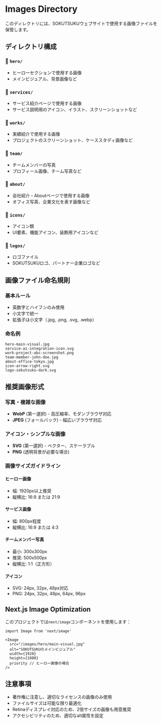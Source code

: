 # Images Directory

このディレクトリには、SOKUTSUKUウェブサイトで使用する画像ファイルを保管します。

## ディレクトリ構成

### 📁 `hero/`
- ヒーローセクションで使用する画像
- メインビジュアル、背景画像など

### 📁 `services/`
- サービス紹介ページで使用する画像
- サービス説明用のアイコン、イラスト、スクリーンショットなど

### 📁 `works/`
- 実績紹介で使用する画像
- プロジェクトのスクリーンショット、ケーススタディ画像など

### 📁 `team/`
- チームメンバーの写真
- プロフィール画像、チーム写真など

### 📁 `about/`
- 会社紹介・Aboutページで使用する画像
- オフィス写真、企業文化を表す画像など

### 📁 `icons/`
- アイコン類
- UI要素、機能アイコン、装飾用アイコンなど

### 📁 `logos/`
- ロゴファイル
- SOKUTSUKUロゴ、パートナー企業ロゴなど

## 画像ファイル命名規則

### 基本ルール
- 英数字とハイフンのみ使用
- 小文字で統一
- 拡張子は小文字（.jpg, .png, .svg, .webp）

### 命名例
```
hero-main-visual.jpg
service-ai-integration-icon.svg
work-project-abc-screenshot.png
team-member-john-doe.jpg
about-office-tokyo.jpg
icon-arrow-right.svg
logo-sokutsuku-dark.svg
```

## 推奨画像形式

### 写真・複雑な画像
- **WebP** (第一選択) - 高圧縮率、モダンブラウザ対応
- **JPEG** (フォールバック) - 幅広いブラウザ対応

### アイコン・シンプルな画像
- **SVG** (第一選択) - ベクター、スケーラブル
- **PNG** (透明背景が必要な場合)

### 画像サイズガイドライン

#### ヒーロー画像
- 幅: 1920px以上推奨
- 縦横比: 16:9 または 21:9

#### サービス画像
- 幅: 800px程度
- 縦横比: 16:9 または 4:3

#### チームメンバー写真
- 最小: 300x300px
- 推奨: 500x500px
- 縦横比: 1:1（正方形）

#### アイコン
- SVG: 24px, 32px, 48px対応
- PNG: 24px, 32px, 48px, 64px, 96px

## Next.js Image Optimization

このプロジェクトでは`next/image`コンポーネントを使用します：

```tsx
import Image from 'next/image'

<Image
  src="/images/hero/main-visual.jpg"
  alt="SOKUTSUKUのメインビジュアル"
  width={1920}
  height={1080}
  priority // ヒーロー画像の場合
/>
```

## 注意事項

- 著作権に注意し、適切なライセンスの画像のみ使用
- ファイルサイズは可能な限り最適化
- Retinaディスプレイ対応のため、2倍サイズの画像も用意推奨
- アクセシビリティのため、適切なalt属性を設定